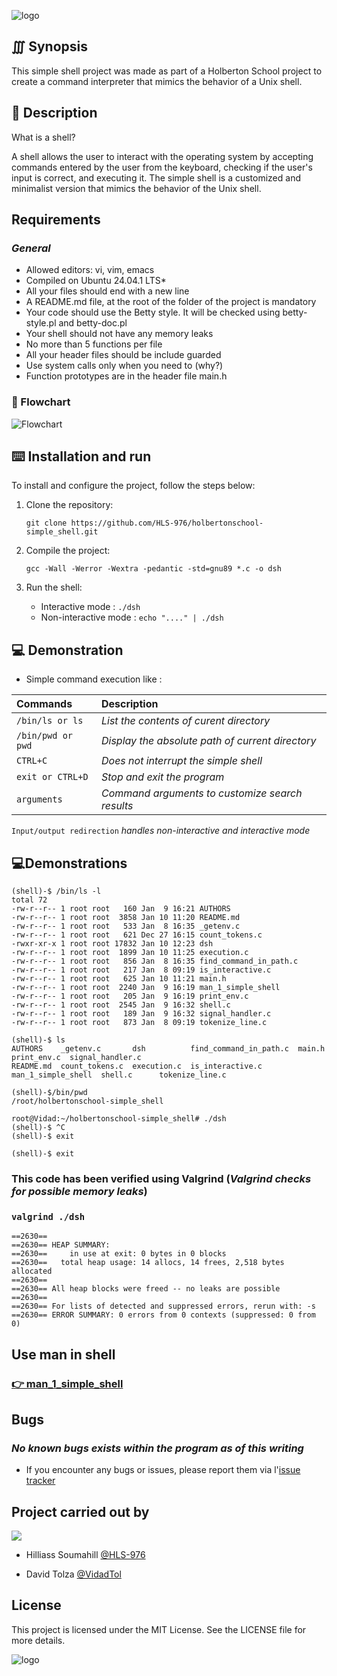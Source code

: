 

![logo](https://i.imgur.com/02Avpeu.png)
    
## ∭ Synopsis
This simple shell project was made as part of a Holberton School project to create a command interpreter that mimics the behavior of a Unix shell.

## 📝 Description
What is a shell?

A shell allows the user to interact with the operating system by accepting commands entered by the user from the keyboard, checking if the user's input is correct, and executing it.
The simple shell is a customized and minimalist version that mimics the behavior of the Unix shell.

## Requirements

### *General*

- Allowed editors: vi, vim, emacs
- Compiled on Ubuntu 24.04.1 LTS*
- All your files should end with a new line
- A README.md file, at the root of the folder of the project is mandatory
- Your code should use the Betty style. It will be checked using betty-style.pl and betty-doc.pl
- Your shell should not have any memory leaks
- No more than 5 functions per file
- All your header files should be include guarded
- Use system calls only when you need to (why?)
- Function prototypes are in the header file main.h


### 👀 Flowchart
![Flowchart](https://i.imgur.com/lNtw06X.png)

## ⌨️ Installation and run

To install and configure the project, follow the steps below:

1. Clone the repository:

    `git clone https://github.com/HLS-976/holbertonschool-simple_shell.git`

2. Compile the project:

    `gcc -Wall -Werror -Wextra -pedantic -std=gnu89 *.c -o dsh`

3. Run the shell:
    - Interactive mode : `./dsh`
    - Non-interactive mode : `echo "...." | ./dsh` 

## 💻 Demonstration

- Simple command execution like :

| Commands                   | Description                                      | 
| :--------                  | :----------------------------------------        |
| `/bin/ls or ls`            |  *List the contents of curent directory*         |
| `/bin/pwd or pwd`          |  *Display the absolute path of current directory*|
| `CTRL+C`                   |  *Does not interrupt the simple shell*           |
| `exit or CTRL+D`           |  *Stop and exit the program*                     |
| `arguments`                |  *Command arguments to customize search results* |

`Input/output redirection` *handles non-interactive and interactive mode* 


## 💻Demonstrations 
```
(shell)-$ /bin/ls -l
total 72
-rw-r--r-- 1 root root   160 Jan  9 16:21 AUTHORS
-rw-r--r-- 1 root root  3858 Jan 10 11:20 README.md
-rw-r--r-- 1 root root   533 Jan  8 16:35 _getenv.c
-rw-r--r-- 1 root root   621 Dec 27 16:15 count_tokens.c
-rwxr-xr-x 1 root root 17832 Jan 10 12:23 dsh
-rw-r--r-- 1 root root  1899 Jan 10 11:25 execution.c
-rw-r--r-- 1 root root   856 Jan  8 16:35 find_command_in_path.c
-rw-r--r-- 1 root root   217 Jan  8 09:19 is_interactive.c
-rw-r--r-- 1 root root   625 Jan 10 11:21 main.h
-rw-r--r-- 1 root root  2240 Jan  9 16:19 man_1_simple_shell
-rw-r--r-- 1 root root   205 Jan  9 16:19 print_env.c
-rw-r--r-- 1 root root  2545 Jan  9 16:32 shell.c
-rw-r--r-- 1 root root   189 Jan  9 16:32 signal_handler.c
-rw-r--r-- 1 root root   873 Jan  8 09:19 tokenize_line.c

(shell)-$ ls
AUTHORS    _getenv.c       dsh          find_command_in_path.c  main.h              print_env.c  signal_handler.c
README.md  count_tokens.c  execution.c  is_interactive.c        man_1_simple_shell  shell.c      tokenize_line.c

(shell)-$/bin/pwd
/root/holbertonschool-simple_shell

root@Vidad:~/holbertonschool-simple_shell# ./dsh
(shell)-$ ^C
(shell)-$ exit

(shell)-$ exit
```

### This code has been verified using Valgrind (*Valgrind checks for possible memory leaks*)
### `valgrind ./dsh`
```
==2630==
==2630== HEAP SUMMARY:
==2630==     in use at exit: 0 bytes in 0 blocks
==2630==   total heap usage: 14 allocs, 14 frees, 2,518 bytes allocated
==2630==
==2630== All heap blocks were freed -- no leaks are possible
==2630==
==2630== For lists of detected and suppressed errors, rerun with: -s
==2630== ERROR SUMMARY: 0 errors from 0 contexts (suppressed: 0 from 0)
```

## Use man in shell

### [👉 man_1_simple_shell](https://github.com/HLS-976/holbertonschool-simple_shell/blob/main/man_1_simple_shell)

## Bugs

### *No known bugs exists within the program as of this writing*

- If you encounter any bugs or issues, please report them via l'[issue tracker](https://github.com/HLS-976/holbertonschool-simple_shell/issues)

## Project carried out by

![](https://flat-badgen.vercel.app/badge/icon/github?icon=github&label)

- Hilliass Soumahill [@HLS-976](https://github.com/HLS-976/holbertonschool-simple_shell)

- David Tolza [@VidadTol](https://www.github.com/VidadTol)

## License

This project is licensed under the MIT License. See the LICENSE file for more details.

![logo](https://i.imgur.com/J1oVLId.jpeg)

